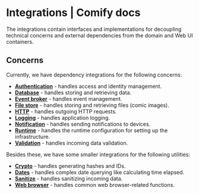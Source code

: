 
# Integrations | Comify docs

The integrations contain interfaces and implementations for decoupling technical concerns and external dependencies from the domain and Web UI containers.

## Concerns

Currently, we have dependency integrations for the following concerns:

* [**Authentication**](./AUTHENTICATION.md) - handles access and identity management.
* [**Database**](./DATABASE.md) - handles storing and retrieving data.
* [**Event broker**](./EVENT_BROKER.md) - handles event management.
* [**File store**](./FILE_STORE.md) - handles storing and retrieving files (comic images).
* [**HTTP**](./HTTP.md) - handles outgoing HTTP requests.
* [**Logging**](./LOGGING.md) - handles application logging.
* [**Notification**](./NOTIFICATION.md) - handles sending notifications to devices.
* [**Runtime**](./RUNTIME.md) - handles the runtime configuration for setting up the infrastructure.
* [**Validation**](./VALIDATION.md) - handles incoming data validation.

Besides these, we have some smaller integrations for the following utilities:

* [**Crypto**](../../src/integrations/utilities/crypto.ts) - handles generating hashes and IDs.
* [**Dates**](../../src/integrations/utilities/dates.ts) - handles complex date querying like calculating time elapsed.
* [**Sanitize**](../../src/integrations/utilities/sanitize.ts) - handles sanitizing incoming data.
* [**Web browser**](../../src/integrations/utilities/webbrowser.ts) - handles common web browser-related functions.
